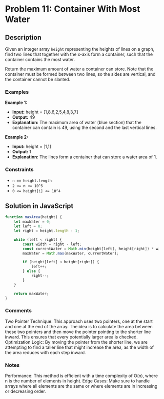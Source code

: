 # Problem 11: Container With Most Water

## Description
Given an integer array `height` representing the heights of lines on a graph, find two lines that together with the x-axis form a container, such that the container contains the most water.

Return the maximum amount of water a container can store. Note that the container must be formed between two lines, so the sides are vertical, and the container cannot be slanted.

### Examples

**Example 1:**
- **Input:** height = [1,8,6,2,5,4,8,3,7]
- **Output:** 49
- **Explanation:** The maximum area of water (blue section) that the container can contain is 49, using the second and the last vertical lines.

**Example 2:**
- **Input:** height = [1,1]
- **Output:** 1
- **Explanation:** The lines form a container that can store a water area of 1.

### Constraints
- `n == height.length`
- `2 <= n <= 10^5`
- `0 <= height[i] <= 10^4`

## Solution in JavaScript

```javascript
function maxArea(height) {
    let maxWater = 0;
    let left = 0;
    let right = height.length - 1;

    while (left < right) {
        const width = right - left;
        const currentWater = Math.min(height[left], height[right]) * width;
        maxWater = Math.max(maxWater, currentWater);

        if (height[left] < height[right]) {
            left++;
        } else {
            right--;
        }
    }

    return maxWater;
}
```
### Comments
Two Pointer Technique: This approach uses two pointers, one at the start and one at the end of the array. The idea is to calculate the area between these two pointers and then move the pointer pointing to the shorter line inward. This ensures that every potentially larger area is checked.
Optimization Logic: By moving the pointer from the shorter line, we are attempting to find a taller line that might increase the area, as the width of the area reduces with each step inward.
### Notes
Performance: This method is efficient with a time complexity of O(n), where n is the number of elements in height.
Edge Cases: Make sure to handle arrays where all elements are the same or where elements are in increasing or decreasing order.